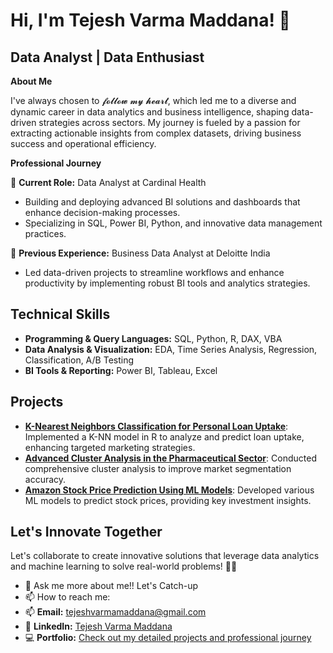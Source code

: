 # Hi, I'm Tejesh Varma Maddana! 👋

## Data Analyst | Data Enthusiast 

**About Me**

I've always chosen to 𝓯𝓸𝓵𝓵𝓸𝔀 𝓶𝔂 𝓱𝓮𝓪𝓻𝓽, which led me to a diverse and dynamic career in data analytics and business intelligence, shaping data-driven strategies across sectors. My journey is fueled by a passion for extracting actionable insights from complex datasets, driving business success and operational efficiency.

**Professional Journey**

🚀 **Current Role:** Data Analyst at Cardinal Health
   - Building and deploying advanced BI solutions and dashboards that enhance decision-making processes.
   - Specializing in SQL, Power BI, Python, and innovative data management practices.

🚀 **Previous Experience:** Business Data Analyst at Deloitte India
   - Led data-driven projects to streamline workflows and enhance productivity by implementing robust BI tools and analytics strategies.

## Technical Skills

- **Programming & Query Languages:** SQL, Python, R, DAX, VBA
- **Data Analysis & Visualization:** EDA, Time Series Analysis, Regression, Classification, A/B Testing
- **BI Tools & Reporting:** Power BI, Tableau, Excel

## Projects

- **[K-Nearest Neighbors Classification for Personal Loan Uptake](https://github.com/teja111111/KNN-Classification.git)**: Implemented a K-NN model in R to analyze and predict loan uptake, enhancing targeted marketing strategies.
- **[Advanced Cluster Analysis in the Pharmaceutical Sector](https://github.com/teja111111/Advanced-Cluster-Analysis-in-Pharmaceutical-Sector.git)**: Conducted comprehensive cluster analysis to improve market segmentation accuracy.
- **[Amazon Stock Price Prediction Using ML Models](https://github.com/teja111111/Amazon-Stock-Price-Prediction.git)**: Developed various ML models to predict stock prices, providing key investment insights.

## Let's Innovate Together

Let's collaborate to create innovative solutions that leverage data analytics and machine learning to solve real-world problems! 🚀🤖
- 💬 Ask me more about me!! Let's Catch-up
- 📫 How to reach me:
- 📫 **Email:** [tejeshvarmamaddana@gmail.com](mailto:tejeshvarmamaddana@gmail.com)
- 👥 **LinkedIn:** [Tejesh Varma Maddana](https://www.linkedin.com/in/tejesh11/)
- 💻 **Portfolio:** [Check out my detailed projects and professional journey](https://tejeshvarmamaddana.github.io/portfolio/)
